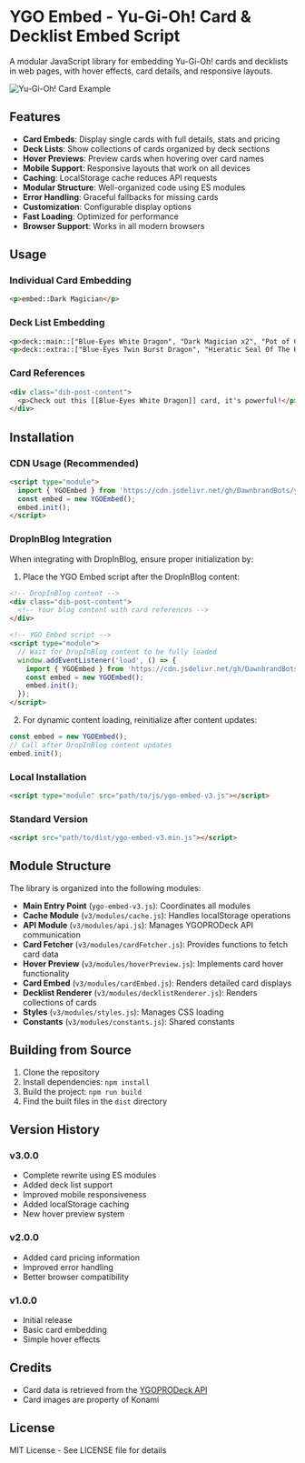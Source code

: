 # YGO Embed - Yu-Gi-Oh! Card & Decklist Embed Script

A modular JavaScript library for embedding Yu-Gi-Oh! cards and decklists in web pages, with hover effects, card details, and responsive layouts.

![Yu-Gi-Oh! Card Example](https://ms.yugipedia.com//thumb/1/16/DarkMagician-SDMY-EN-C-1E.png/300px-DarkMagician-SDMY-EN-C-1E.png)

## Features

- **Card Embeds**: Display single cards with full details, stats and pricing
- **Deck Lists**: Show collections of cards organized by deck sections
- **Hover Previews**: Preview cards when hovering over card names
- **Mobile Support**: Responsive layouts that work on all devices
- **Caching**: LocalStorage cache reduces API requests
- **Modular Structure**: Well-organized code using ES modules
- **Error Handling**: Graceful fallbacks for missing cards
- **Customization**: Configurable display options
- **Fast Loading**: Optimized for performance
- **Browser Support**: Works in all modern browsers

## Usage

### Individual Card Embedding

```html
<p>embed::Dark Magician</p>
```

### Deck List Embedding

```html
<p>deck::main::["Blue-Eyes White Dragon", "Dark Magician x2", "Pot of Greed"]</p>
<p>deck::extra::["Blue-Eyes Twin Burst Dragon", "Hieratic Seal Of The Heavenly Spheres"]</p>
```

### Card References

```html
<div class="dib-post-content">
  <p>Check out this [[Blue-Eyes White Dragon]] card, it's powerful!</p>
</div>
```

## Installation

### CDN Usage (Recommended)
```html
<script type="module">
  import { YGOEmbed } from 'https://cdn.jsdelivr.net/gh/DawnbrandBots/ygo-embed@latest/js/v3/ygo-embed-v3.js';
  const embed = new YGOEmbed();
  embed.init();
</script>
```

### DropInBlog Integration
When integrating with DropInBlog, ensure proper initialization by:

1. Place the YGO Embed script after the DropInBlog content:
```html
<!-- DropInBlog content -->
<div class="dib-post-content">
  <!-- Your blog content with card references -->
</div>

<!-- YGO Embed script -->
<script type="module">
  // Wait for DropInBlog content to be fully loaded
  window.addEventListener('load', () => {
    import { YGOEmbed } from 'https://cdn.jsdelivr.net/gh/DawnbrandBots/ygo-embed@latest/js/v3/ygo-embed-v3.js';
    const embed = new YGOEmbed();
    embed.init();
  });
</script>
```

2. For dynamic content loading, reinitialize after content updates:
```javascript
const embed = new YGOEmbed();
// Call after DropInBlog content updates
embed.init();
```

### Local Installation
```html
<script type="module" src="path/to/js/ygo-embed-v3.js"></script>
```

### Standard Version
```html
<script src="path/to/dist/ygo-embed-v3.min.js"></script>
```

## Module Structure

The library is organized into the following modules:

- **Main Entry Point** (`ygo-embed-v3.js`): Coordinates all modules
- **Cache Module** (`v3/modules/cache.js`): Handles localStorage operations
- **API Module** (`v3/modules/api.js`): Manages YGOPRODeck API communication
- **Card Fetcher** (`v3/modules/cardFetcher.js`): Provides functions to fetch card data
- **Hover Preview** (`v3/modules/hoverPreview.js`): Implements card hover functionality
- **Card Embed** (`v3/modules/cardEmbed.js`): Renders detailed card displays
- **Decklist Renderer** (`v3/modules/decklistRenderer.js`): Renders collections of cards
- **Styles** (`v3/modules/styles.js`): Manages CSS loading
- **Constants** (`v3/modules/constants.js`): Shared constants

## Building from Source

1. Clone the repository
2. Install dependencies: `npm install`
3. Build the project: `npm run build`
4. Find the built files in the `dist` directory

## Version History

### v3.0.0
- Complete rewrite using ES modules
- Added deck list support
- Improved mobile responsiveness
- Added localStorage caching
- New hover preview system

### v2.0.0
- Added card pricing information
- Improved error handling
- Better browser compatibility

### v1.0.0
- Initial release
- Basic card embedding
- Simple hover effects

## Credits

- Card data is retrieved from the [YGOPRODeck API](https://db.ygoprodeck.com/api-guide/)
- Card images are property of Konami

## License

MIT License - See LICENSE file for details 